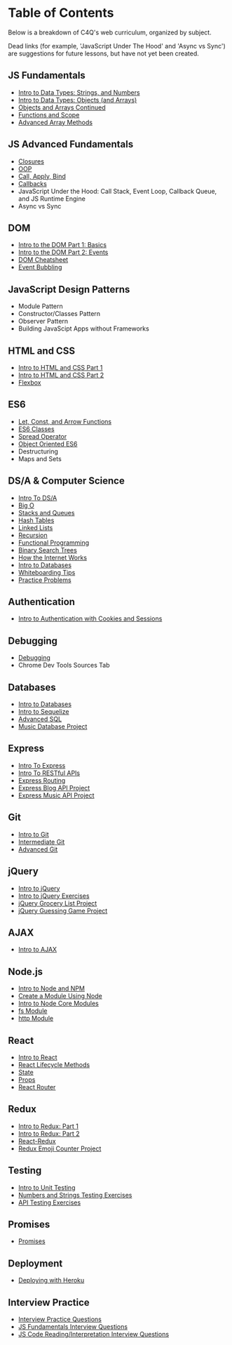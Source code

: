 # Table of Contents
Below is a breakdown of C4Q's web curriculum, organized by subject.

Dead links (for example, 'JavaScript Under The Hood' and 'Async vs Sync') are suggestions for future lessons, but have not yet been created.

## JS Fundamentals
- [Intro to Data Types: Strings, and Numbers ](./lessons/javascript-fundamentals/types-strings-and-numbers)
- [Intro to Data Types: Objects (and Arrays) ](./lessons/javascript-fundamentals/objects-and-arrays)
- [Objects and Arrays Continued ](./lessons/javascript-fundamentals/objects-and-arrays-deep-dive)
- [Functions and Scope](./lessons/javascript-fundamentals/functions-deep-dive)
- [Advanced Array Methods ](./lessons/javascript-fundamentals/advanced-array-methods)

## JS Advanced Fundamentals
- [Closures](./lessons/javascript-advanced/closures)
- [OOP](./lessons/javascript-advanced/OOP)
- [Call, Apply, Bind](./lessons/javascript-advanced/call-apply-bind)
- [Callbacks](./lessons/javascript-advanced/callbacks)
- JavaScript Under the Hood: Call Stack, Event Loop, Callback Queue, and JS Runtime Engine
- Async vs Sync

## DOM
- [Intro to the DOM Part 1: Basics](./lessons/DOM/intro-to-the-DOM)
- [Intro to the DOM Part 2: Events](./lessons/DOM/dom-deep-dive)
- [DOM Cheatsheet](./lessons/DOM/dom-cheatsheet.md)
- [Event Bubbling](./lessons/event-bubbling.html)

## JavaScript Design Patterns
- Module Pattern
- Constructor/Classes Pattern
- Observer Pattern
- Building JavaScipt Apps without Frameworks

## HTML and CSS
- [Intro to HTML and CSS Part 1](./lessons/html-and-css/intro-to-html-and-css-part-1)
- [Intro to HTML and CSS Part 2](./lessons/html-and-css/intro-to-html-and-css-part-2)
- [Flexbox](./lessons/html-and-css/flexbox)

## ES6
- [Let, Const, and Arrow Functions](./lessons/es6/let-const-arrow-funcs)
- [ES6 Classes](./lessons/es6/es6-classes)
- [Spread Operator](./lessons/es6/spread-operator)
- [Object Oriented ES6](./lessons/es6/object-oriented-es6)
- Destructuring
- Maps and Sets

## DS/A & Computer Science
- [Intro To DS/A](./lessons/computer-science/intro-to-ds&a)
- [Big O](./lessons/computer-science/big-o)
- [Stacks and Queues](./lessons/computer-science/stacks_queues)
- [Hash Tables](./lessons/computer-science/hash-tables)
- [Linked Lists](./lessons/computer-science/linked-lists)
- [Recursion](./lessons/computer-science/recursion)
- [Functional Programming](./lessons/computer-science/functional-programming)
- [Binary Search Trees](./lessons/computer-science/binary-search-trees)
- [How the Internet Works](./lessons/computer-science/how-the-internet-works)
- [Intro to Databases](./lessons/computer-science/intro-to-databases)
- [Whiteboarding Tips](./lessons/computer-science/whiteboarding)
- [Practice Problems](./lessons/computer-science/dsa_practcice_problems)

## Authentication
- [Intro to Authentication with Cookies and Sessions](./lessons/authentication)

## Debugging
- [Debugging](./lessons/debugging)
- Chrome Dev Tools Sources Tab

## Databases
- [Intro to Databases](./lessons/intro_databases.md)
- [Intro to Sequelize](./lessons/advancedSQL)
- [Advanced SQL](./lessons/sequelize_intro.md)
- [Music Database Project](./lessons/music-database-project.md)


## Express
- [Intro To Express](./lessons/express)
- [Intro To RESTful APIs](./lessons/express/RESTfulAPIs.md)
- [Express Routing](./lessons/express/backend_routing.md)
- [Express Blog API Project](./lessons/express/express-blog-api-project)
- [Express Music API Project](./lessons/express/express-music-api-project)

## Git
- [Intro to Git](./lessons/git/intro_git.md)
- [Intermediate Git](./lessons/git/intermediate_git.md)
- [Advanced Git](./lessons/git/advanced_git.md)

## jQuery
- [Intro to jQuery](./lessons/jQuery)
- [Intro to jQuery Exercises](./lessons/jQuery/intro-to-jquery-exercises)
- [jQuery Grocery List Project](./lessons/jQuery/jquery-grocery-list)
- [jQuery Guessing Game Project](./lessons/jQuery/jquery-guessing-game)

## AJAX
- [Intro to AJAX](./lessons/AJAX)

## Node.js
- [Intro to Node and NPM](./lessons/node-js/intro-to-node-js)
- [Create a Module Using Node](./lessons/node-js/create-a-module.md)
- [Intro to Node Core Modules](./lessons/node-js/node-core-modules)
- [fs Module](./lessons/node-js/fs-module)
- [http Module](./lessons/node-js/http-module)

## React
- [Intro to React](./lessons/react/intro-to-react)
- [React Lifecycle Methods](./lessons/react/lifecycle-methods)
- [State](./lessons/react/state)
- [Props](./lessons/react/props)
- [React Router](./lessons/react/react-router)

## Redux
- [Intro to Redux: Part 1](./lessons/redux/redux-part-one.md)
- [Intro to Redux: Part 2](./lessons/redux/redux-part-two.md)
- [React-Redux](./lessons/redux/react-redux.md)
- [Redux Emoji Counter Project](./lessons/redux/redux-emoji-counter.md)

## Testing
- [Intro to Unit Testing](./lessons/testing)
- [Numbers and Strings Testing Exercises](./lessons/testing/numbers-and-strings-testing)
- [API Testing Exercises](./lessons/testing/api-testing)

## Promises
- [Promises](./lessons/promises)

## Deployment
- [Deploying with Heroku](./lessons/deployment/heroku-deployment)

## Interview Practice
- [Interview Practice Questions](./resources/interview-practice)
- [JS Fundamentals Interview Questions](./resources/interview-practice/js-fundamentals-questions.md)
- [JS Code Reading/Interpretation Interview Questions](./resources/interview-practice/code-reading)
